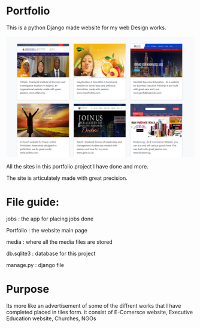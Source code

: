 # Portfolio
This is a python Django made website for my web Design works.

![](Portfoliopage.png)

All the sites in this portfolio project I have done and more.

The site is articulately made with great precision.

# File guide:
jobs : the app for placing jobs done 

Portfolio : the website main page

media : where all the media files are stored 

db.sqlite3 : database for this project

manage.py : django file
 
# Purpose
Its more like an advertisement of some of the diffrent works that I have completed placed in tiles form. 
it consist of E-Comersce website, Executive Education website, Churches, NGOs
